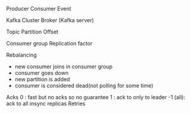 Producer
Consumer
Event

Kafka Cluster
Broker (Kafka server)

Topic
Partition
Offset

Consumer group
Replication factor

Rebalancing

- new consumer joins in consumer group
- consumer goes down
- new partition is added
- consumer is considered dead(not polling for some time)

Acks
0 : fast but no acks so no guarantee
1 : ack to only to leader
-1 (all): ack to all insync replicas
Retries
